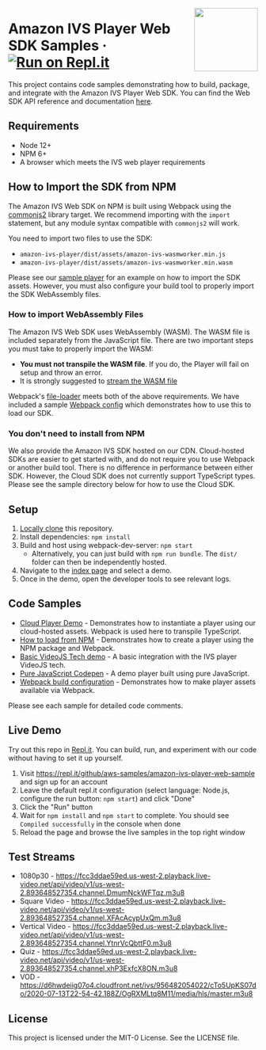
<a href="https://docs.aws.amazon.com/ivs/"><img align="right" width="128px" src="./ivs-logo.svg"></a>

# Amazon IVS Player Web SDK Samples &middot; [![Run on Repl.it](https://repl.it/badge/github/aws-samples/amazon-ivs-player-web-sample)](https://repl.it/github/aws-samples/amazon-ivs-player-web-sample)

This project contains code samples demonstrating how to build, package, and integrate with the Amazon IVS Player Web SDK. You can find the Web SDK API reference and documentation [here](https://docs.aws.amazon.com/ivs/).

## Requirements
- Node 12+
- NPM 6+
- A browser which meets the IVS web player requirements

## How to Import the SDK from NPM
The Amazon IVS Web SDK on NPM is built using Webpack using the [commonjs2](https://github.com/webpack/webpack/issues/1114) library target. We recommend importing with the `import` statement, but any module syntax compatible with `commonjs2` will work.

You need to import two files to use the SDK:

* `amazon-ivs-player/dist/assets/amazon-ivs-wasmworker.min.js`
* `amazon-ivs-player/dist/assets/amazon-ivs-wasmworker.min.wasm`

Please see our [sample player](./samples/npm-sdk) for an example on how to import the SDK assets. However, you must also configure your build tool to properly import the SDK WebAssembly files.

### How to import WebAssembly Files
The Amazon IVS Web SDK uses WebAssembly (WASM). The WASM file is included separately from the JavaScript file. There are two important steps you must take to properly import the WASM:
 
* **You must not transpile the WASM file**. If you do, the Player will fail on setup and throw an error.
* It is strongly suggested to [stream the WASM file](https://developer.mozilla.org/en-US/docs/Web/JavaScript/Reference/Global_Objects/WebAssembly/instantiateStreaming)

Webpack's [file-loader](https://webpack.js.org/loaders/file-loader/) meets both of the above requirements. We have included a sample [Webpack config](webpack.config.js) which demonstrates how to use this to load our SDK.

### You don't need to install from NPM
We also provide the Amazon IVS SDK hosted on our CDN. Cloud-hosted SDKs are easier to get started with, and do not require you to use Webpack or another build tool. There is no difference in performance between either SDK. However, the Cloud SDK does not currently support TypeScript types. Please see the sample directory below for how to use the Cloud SDK.

## Setup
1. [Locally clone](https://docs.github.com/en/github/creating-cloning-and-archiving-repositories/cloning-a-repository) this repository.
2. Install dependencies: `npm install`
3. Build and host using webpack-dev-server: `npm start`
    * Alternatively, you can just build with `npm run bundle`. The `dist/` folder can then be independently hosted.
4. Navigate to the [index page](http://localhost:8080/index.html) and select a demo.
5. Once in the demo, open the developer tools to see relevant logs.

## Code Samples
* [Cloud Player Demo](./samples/cloud-player/cloud-player.ts) - Demonstrates how to instantiate a player using our cloud-hosted assets. Webpack is used here to transpile TypeScript.
* [How to load from NPM](./samples/npm-sdk/npm-sdk.ts) - Demonstrates how to create a player using the NPM package and Webpack.
* [Basic VideoJS Tech demo](./samples/videojs/videojs.ts) - A basic integration with the IVS player VideoJS tech.
* [Pure JavaScript Codepen](https://codepen.io/amazon-ivs/pen/c3b13a2df34b60ada7756f3a2af8d2f0) - A demo player built using pure JavaScript.
* [Webpack build configuration](./webpack.config.js) - Demonstrates how to make player assets available via Webpack.

Please see each sample for detailed code comments.

## Live Demo

Try out this repo in [Repl.it](https://repl.it/github/aws-samples/amazon-ivs-player-web-sample). You can build, run, and experiment with our code without having to set it up yourself.

1. Visit https://repl.it/github/aws-samples/amazon-ivs-player-web-sample and sign up for an account
2. Leave the default repl.it configuration (select language: Node.js, configure the run button: `npm start`) and click "Done"
3. Click the "Run" button
4. Wait for `npm install` and `npm start` to complete. You should see `Compiled successfully` in the console when done
5. Reload the page and browse the live samples in the top right window

## Test Streams
* 1080p30 - https://fcc3ddae59ed.us-west-2.playback.live-video.net/api/video/v1/us-west-2.893648527354.channel.DmumNckWFTqz.m3u8
* Square Video - https://fcc3ddae59ed.us-west-2.playback.live-video.net/api/video/v1/us-west-2.893648527354.channel.XFAcAcypUxQm.m3u8
* Vertical Video - https://fcc3ddae59ed.us-west-2.playback.live-video.net/api/video/v1/us-west-2.893648527354.channel.YtnrVcQbttF0.m3u8
* Quiz - https://fcc3ddae59ed.us-west-2.playback.live-video.net/api/video/v1/us-west-2.893648527354.channel.xhP3ExfcX8ON.m3u8
* VOD - https://d6hwdeiig07o4.cloudfront.net/ivs/956482054022/cTo5UpKS07do/2020-07-13T22-54-42.188Z/OgRXMLtq8M11/media/hls/master.m3u8
    
## License

This project is licensed under the MIT-0 License. See the LICENSE file.

